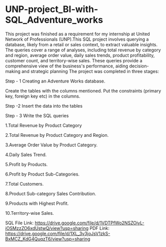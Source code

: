 # UNP-project_BI-with-SQL_Adventure_works

This project was finished as a requirement for my internship at United Network of Professionals (UNP).This SQL project involves querying a database, likely from a retail or sales context, to extract valuable insights. The queries cover a range of analyses, including total revenue by category and region, average order value, daily sales trends, product profitability, customer count, and territory-wise sales. These queries provide a comprehensive view of the business's performance, aiding decision-making and strategic planning
The project was completed in three stages:

Step - 1 Creating an Adventure Works database.

Create the tables with the columns mentioned.
Put the constraints (primary key, foreign key etc) in the columns.


Step -2  Insert the data into the tables

Step - 3 Write the SQL queries

1.Total Revenue by Product Category

2.Total Revenue by Product Category and Region.

3.Average Order Value by Product Category.

4.Daily Sales Trend.

5.Profit by Products.

6.Profit by Product Sub-Categories.

7.Total Customers.

8.Product Sub-category Sales Contribution.

9.Products with Highest Profit.

10.Territory-wise Sales.


SQL File Link: https://drive.google.com/file/d/1VDTPfWo2NSZOiyL-iOSMzzZO6xdUstwQ/view?usp=sharing
PDF Link: https://drive.google.com/file/d/1XL_3v3joJsV1zkS-BxMCZ_KdG4QuqzT6/view?usp=sharing
